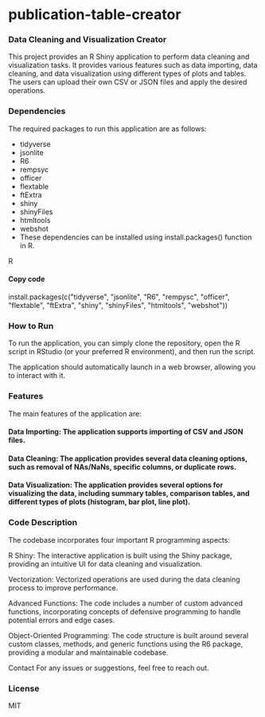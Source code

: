 # publication-table-creator

### Data Cleaning and Visualization Creator
This project provides an R Shiny application to perform data cleaning and visualization tasks. It provides various features such as data importing, data cleaning, and data visualization using different types of plots and tables. The users can upload their own CSV or JSON files and apply the desired operations.

### Dependencies
The required packages to run this application are as follows:

- tidyverse
- jsonlite
- R6
- rempsyc
- officer
- flextable
- ftExtra
- shiny
- shinyFiles
- htmltools
- webshot
- These dependencies can be installed using install.packages() function in R.

R
#### Copy code
install.packages(c("tidyverse", "jsonlite", "R6", "rempysc", "officer", "flextable", "ftExtra", "shiny", "shinyFiles", "htmltools", "webshot"))
### How to Run
To run the application, you can simply clone the repository, open the R script in RStudio (or your preferred R environment), and then run the script.

The application should automatically launch in a web browser, allowing you to interact with it.

### Features
The main features of the application are:

#### Data Importing: The application supports importing of CSV and JSON files.

#### Data Cleaning: The application provides several data cleaning options, such as removal of NAs/NaNs, specific columns, or duplicate rows.

#### Data Visualization: The application provides several options for visualizing the data, including summary tables, comparison tables, and different types of plots (histogram, bar plot, line plot).

### Code Description
The codebase incorporates four important R programming aspects:

R Shiny: The interactive application is built using the Shiny package, providing an intuitive UI for data cleaning and visualization.

Vectorization: Vectorized operations are used during the data cleaning process to improve performance.

Advanced Functions: The code includes a number of custom advanced functions, incorporating concepts of defensive programming to handle potential errors and edge cases.

Object-Oriented Programming: The code structure is built around several custom classes, methods, and generic functions using the R6 package, providing a modular and maintainable codebase.

Contact
For any issues or suggestions, feel free to reach out.

### License
MIT
